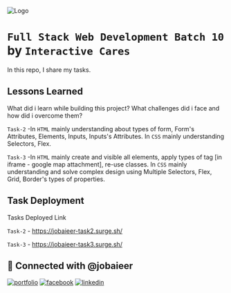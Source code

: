 ![Logo](https://interactivecares-courses.com/wp-content/uploads/2024/03/Full-Stack-Website-Cover.png)

# `Full Stack Web Development Batch 10` by `Interactive Cares`

In this repo, I share my tasks.

## Lessons Learned

What did i learn while building this project? What challenges did i face and how did i overcome them?

`Task-2`
-In `HTML` mainly understanding about types of form, Form's Attributes, Elements, Inputs, Inputs's Attributes. In `CSS` mainly understanding Selectors, Flex.

`Task-3`
-In `HTML` mainly create and visible all elements, apply types of tag [in iframe - google map attachment], re-use classes. In `CSS` mainly understanding and solve complex design using Multiple Selectors, Flex, Grid, Border's types of properties.

## Task Deployment

Tasks Deployed Link

`Task-2` - https://jobaieer-task2.surge.sh/

`Task-3` - https://jobaieer-task3.surge.sh/

## 🔗 Connected with @jobaieer

[![portfolio](https://img.shields.io/badge/my_portfolio-000?style=for-the-badge&logo=ko-fi&logoColor=white)](https://tinyurl.com/jobaieer)
[![facebook](https://img.shields.io/badge/facebook-316FF6?style=for-the-badge&logo=facebook&logoColor=white)](https://twitter.com/jobaieerofficial)
[![linkedin](https://img.shields.io/badge/linkedin-0A66C2?style=for-the-badge&logo=linkedin&logoColor=white)](https://www.linkedin.com/in/jobaieer)
